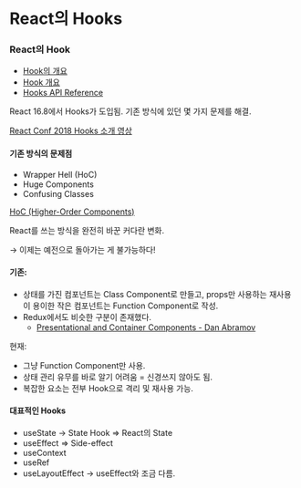 # React의 Hooks

### React의 Hook

* [Hook의 개요](https://ko.reactjs.org/docs/hooks-intro.html)
* [Hook 개요](https://ko.reactjs.org/docs/hooks-overview.html)
* [Hooks API Reference](https://ko.reactjs.org/docs/hooks-reference.html)

React 16.8에서 Hooks가 도입됨. 기존 방식에 있던 몇 가지 문제를 해결.

[React Conf 2018 Hooks 소개 영상](https://youtu.be/dpw9EHDh2bM)

#### 기존 방식의 문제점

* Wrapper Hell (HoC)
* Huge Components
* Confusing Classes

[HoC (Higher-Order Components)](https://ko.reactjs.org/docs/higher-order-components.html)

React를 쓰는 방식을 완전히 바꾼 커다란 변화.

→ 이제는 예전으로 돌아가는 게 불가능하다!

#### 기존:

* 상태를 가진 컴포넌트는 Class Component로 만들고, props만 사용하는 재사용이 용이한 작은 컴포넌트는 Function Component로 작성.
* Redux에서도 비슷한 구분이 존재했다.
  * [Presentational and Container Components - Dan Abramov](https://medium.com/@dan\_abramov/smart-and-dumb-components-7ca2f9a7c7d0)

현재:

* 그냥 Function Component만 사용.
* 상태 관리 유무를 바로 알기 어려움 = 신경쓰지 않아도 됨.
* 복잡한 요소는 전부 Hook으로 격리 및 재사용 가능.

#### 대표적인 Hooks

* useState → State Hook ⇒ React의 State
* useEffect ⇒ Side-effect
* useContext
* useRef
* useLayoutEffect → useEffect와 조금 다름.

###
